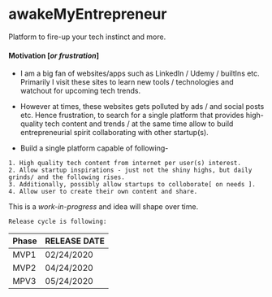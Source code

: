 # awakeMyEntrepreneur
Platform to fire-up your tech instinct and more.

#### Motivation [<i>or frustration</i>]

* I am a big fan of websites/apps such as LinkedIn / Udemy / builtIns etc. Primarily I visit these sites to learn new tools / technologies and watchout for upcoming tech trends.
* However at times, these websites gets polluted by ads / and social posts etc. Hence frustration, to search for a single platform that provides high-quality tech content and trends / at the same time allow to build entrepreneurial spirit collaborating with other startup(s).

* Build a single platform capable of following-
```
1. High quality tech content from internet per user(s) interest.
2. Allow startup inspirations - just not the shiny highs, but daily grinds/ and the following rises.
3. Additionally, possibly allow startups to colloborate[ on needs ].
4. Allow user to create their own content and share.
```
This is a <i>work-in-progress</i> and idea will shape over time. 

```
Release cycle is following:
```
| Phase  |RELEASE DATE|
| ------ |----------- |
| MVP1 | 02/24/2020  |
| MVP2 | 04/24/2020  |
| MPV3 | 05/24/2020  |
